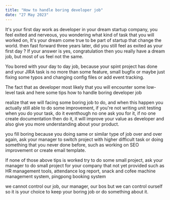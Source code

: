 ```yaml
---
title: "How to handle boring developer job"
date: "27 May 2023"
---
```


It's your first day work as developer in your dream startup company, you feel exited and nerveous, you wondering what kind of task that you will worked on, It's your dream come true to be part of startup that change the world. then fast forward three years later, did you still feel as exited as your first day ? If your answer is yes, congratulation then you really have a dream job, but most of us feel not the same.

You bored with your day to day job, because your spint project has done and your JIRA task is no more than some feature, small bugfix or maybe just fixing some typos and changing config files or add event tracking.

The fact that as developer most likely that you will encounter some low-level task and here some tips how to handle boring developer job

realize that we will facing some boring job to do, and when this happen you actually still able to do some improvement, if you're not writing unit testing when you do your task, do it eventhough no one ask you for it, if no one create documentation then do it, it will improve your value as developer and also give you more understanding about your product.

you fill boring because you doing same or similar type of job over and over again, ask your manager to switch project with higher difficult task or doing something that you never done before, such as working on SEO improvement or create email template.

If none of those above tips is worked try to do some small project, ask your manager to do small project for your company that not yet provided such as HR management tools, attendance log report, snack and cofee machine management system, pingpong booking system

we cannot control our job, our manager, our bos but we can control ourself so it is your choice to keep your boring job or do something about it.
